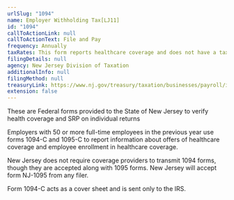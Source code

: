 ```yaml
---
urlSlug: "1094"
name: Employer Withholding Tax[LJ11]
id: "1094"
callToActionLink: null
callToActionText: File and Pay
frequency: Annually
taxRates: This form reports healthcare coverage and does not have a tax rate
filingDetails: null
agency: New Jersey Division of Taxation
additionalInfo: null
filingMethod: null
treasuryLink: https://www.nj.gov/treasury/taxation/businesses/payroll/index.shtml
extension: false
---
```


These are Federal forms provided to the State of New Jersey to verify health coverage and SRP on individual returns

Employers with 50 or more full-time employees in the previous year use forms 1094-C and 1095-C to report information about offers of healthcare coverage and employee enrollment in healthcare coverage.

New Jersey does not require coverage providers to transmit 1094 forms, though they are accepted along with 1095 forms. New Jersey will accept form NJ-1095 from any filer.

Form 1094-C acts as a cover sheet and is sent only to the IRS.
